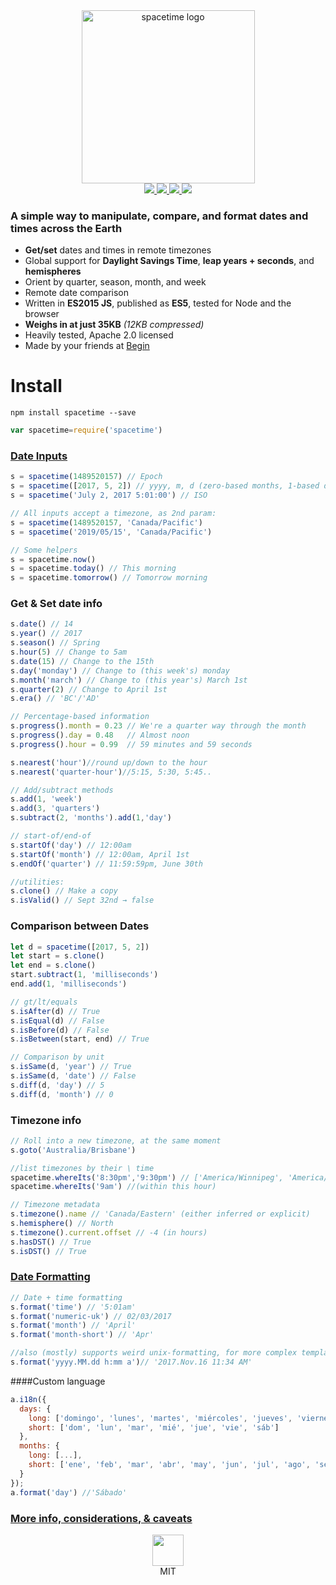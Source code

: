 <div align="center">
  <div>
    <img width="277" alt="spacetime logo" src="https://user-images.githubusercontent.com/399657/31140478-80a4269a-a842-11e7-8dbf-b541fe3e87a7.png">
  </div>

  <a href="https://www.codacy.com/app/spencerkelly86/spacetime">
    <img src="https://api.codacy.com/project/badge/grade/02bb9cd9afa74d5787b9d28095b1230e" />
  </a>

  <a href="https://npmjs.org/package/spacetime">
    <img src="https://img.shields.io/npm/v/spacetime.svg?style=flat-square" />
  </a>

  <a href="https://www.codacy.com/app/spencerkelly86/spacetime">
    <img src="https://api.codacy.com/project/badge/Coverage/02bb9cd9afa74d5787b9d28095b1230e" />
  </a>

  <a href="https://app.codeship.com/projects/211003">
    <img src="https://app.codeship.com/projects/6e9dace0-f88b-0134-515a-7e4075ae1ca2/status?branch=master" />
  </a>
</div>

### A simple way to manipulate, compare, and format dates and times across the Earth
- **Get/set** dates and times in remote timezones
- Global support for **Daylight Savings Time**, **leap years + seconds**, and **hemispheres**
- Orient by quarter, season, month, and week
- Remote date comparison
- Written in **ES2015 JS**, published as **ES5**, tested for Node and the browser
- **Weighs in at just 35KB** _(12KB compressed)_
- Heavily tested, Apache 2.0 licensed
- Made by your friends at [Begin](https://begin.com)

# Install
`npm install spacetime --save`

```js
var spacetime=require('spacetime')
```

### [Date Inputs](https://github.com/smallwins/spacetime/wiki/Input)
```js
s = spacetime(1489520157) // Epoch
s = spacetime([2017, 5, 2]) // yyyy, m, d (zero-based months, 1-based days)
s = spacetime('July 2, 2017 5:01:00') // ISO

// All inputs accept a timezone, as 2nd param:
s = spacetime(1489520157, 'Canada/Pacific')
s = spacetime('2019/05/15', 'Canada/Pacific')

// Some helpers
s = spacetime.now()
s = spacetime.today() // This morning
s = spacetime.tomorrow() // Tomorrow morning
```

### Get & Set date info
```js
s.date() // 14
s.year() // 2017
s.season() // Spring
s.hour(5) // Change to 5am
s.date(15) // Change to the 15th
s.day('monday') // Change to (this week's) monday
s.month('march') // Change to (this year's) March 1st
s.quarter(2) // Change to April 1st
s.era() // 'BC'/'AD'

// Percentage-based information
s.progress().month = 0.23 // We're a quarter way through the month
s.progress().day = 0.48   // Almost noon
s.progress().hour = 0.99  // 59 minutes and 59 seconds

s.nearest('hour')//round up/down to the hour
s.nearest('quarter-hour')//5:15, 5:30, 5:45..

// Add/subtract methods
s.add(1, 'week')
s.add(3, 'quarters')
s.subtract(2, 'months').add(1,'day')

// start-of/end-of
s.startOf('day') // 12:00am
s.startOf('month') // 12:00am, April 1st
s.endOf('quarter') // 11:59:59pm, June 30th

//utilities:
s.clone() // Make a copy
s.isValid() // Sept 32nd → false
```

### Comparison between Dates
```js
let d = spacetime([2017, 5, 2])
let start = s.clone()
let end = s.clone()
start.subtract(1, 'milliseconds')
end.add(1, 'milliseconds')

// gt/lt/equals
s.isAfter(d) // True
s.isEqual(d) // False
s.isBefore(d) // False
s.isBetween(start, end) // True

// Comparison by unit
s.isSame(d, 'year') // True
s.isSame(d, 'date') // False
s.diff(d, 'day') // 5
s.diff(d, 'month') // 0
```

### Timezone info
```js
// Roll into a new timezone, at the same moment
s.goto('Australia/Brisbane')

//list timezones by their \ time
spacetime.whereIts('8:30pm','9:30pm') // ['America/Winnipeg', 'America/Yellowknife'... ]
spacetime.whereIts('9am') //(within this hour)

// Timezone metadata
s.timezone().name // 'Canada/Eastern' (either inferred or explicit)
s.hemisphere() // North
s.timezone().current.offset // -4 (in hours)
s.hasDST() // True
s.isDST() // True
```

### [Date Formatting](https://github.com/smallwins/spacetime/wiki/Formatting)
```js
// Date + time formatting
s.format('time') // '5:01am'
s.format('numeric-uk') // 02/03/2017
s.format('month') // 'April'
s.format('month-short') // 'Apr'

//also (mostly) supports weird unix-formatting, for more complex templating
s.format('yyyy.MM.dd h:mm a')// '2017.Nov.16 11:34 AM'
```
####Custom language
```js
a.i18n({
  days: {
    long: ['domingo', 'lunes', 'martes', 'miércoles', 'jueves', 'viernes', 'sábado'],
    short: ['dom', 'lun', 'mar', 'mié', 'jue', 'vie', 'sáb']
  },
  months: {
    long: [...],
    short: ['ene', 'feb', 'mar', 'abr', 'may', 'jun', 'jul', 'ago', 'sep', 'oct', 'nov', 'dic'],
  }
});
a.format('day') //'Sábado'
```

### [More info, considerations, & caveats](https://github.com/smallwins/spacetime/wiki)
<div align="center">
  <a href="https://twitter.com/begin">
    <img width="50" src="https://user-images.githubusercontent.com/399657/31141177-9f339dc8-a844-11e7-8330-0cee2dc12128.jpg"/>
  </a>
  <div>
    MIT
  </div>
</div>
